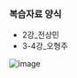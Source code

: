 ### 복습자료 양식
* 2강_전상민
* 3-4강_오형주

![image](https://user-images.githubusercontent.com/45033215/127130340-50e42f95-5a2d-43db-93f4-44a6ede54925.png)
